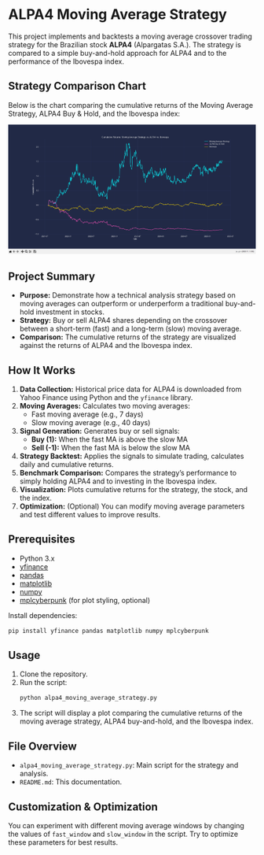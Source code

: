 # ALPA4 Moving Average Strategy

This project implements and backtests a moving average crossover trading strategy for the Brazilian stock **ALPA4** (Alpargatas S.A.). The strategy is compared to a simple buy-and-hold approach for ALPA4 and to the performance of the Ibovespa index.

## Strategy Comparison Chart

Below is the chart comparing the cumulative returns of the Moving Average Strategy, ALPA4 Buy & Hold, and the Ibovespa index:

![Strategy vs ALPA4 vs Ibovespa](assets/alpa4_graph.png)

## Project Summary

- **Purpose:** Demonstrate how a technical analysis strategy based on moving averages can outperform or underperform a traditional buy-and-hold investment in stocks.
- **Strategy:** Buy or sell ALPA4 shares depending on the crossover between a short-term (fast) and a long-term (slow) moving average.
- **Comparison:** The cumulative returns of the strategy are visualized against the returns of ALPA4 and the Ibovespa index.

## How It Works

1. **Data Collection:** Historical price data for ALPA4 is downloaded from Yahoo Finance using Python and the `yfinance` library.
2. **Moving Averages:** Calculates two moving averages:
    - Fast moving average (e.g., 7 days)
    - Slow moving average (e.g., 40 days)
3. **Signal Generation:** Generates buy or sell signals:
    - **Buy (1):** When the fast MA is above the slow MA
    - **Sell (-1):** When the fast MA is below the slow MA
4. **Strategy Backtest:** Applies the signals to simulate trading, calculates daily and cumulative returns.
5. **Benchmark Comparison:** Compares the strategy’s performance to simply holding ALPA4 and to investing in the Ibovespa index.
6. **Visualization:** Plots cumulative returns for the strategy, the stock, and the index.
7. **Optimization:** (Optional) You can modify moving average parameters and test different values to improve results.

## Prerequisites

- Python 3.x
- [yfinance](https://pypi.org/project/yfinance/)
- [pandas](https://pandas.pydata.org/)
- [matplotlib](https://matplotlib.org/)
- [numpy](https://numpy.org/)
- [mplcyberpunk](https://github.com/dhaitz/mplcyberpunk) (for plot styling, optional)

Install dependencies:
```bash
pip install yfinance pandas matplotlib numpy mplcyberpunk
```

## Usage

1. Clone the repository.
2. Run the script:
    ```bash
    python alpa4_moving_average_strategy.py
    ```
3. The script will display a plot comparing the cumulative returns of the moving average strategy, ALPA4 buy-and-hold, and the Ibovespa index.

## File Overview

- `alpa4_moving_average_strategy.py`: Main script for the strategy and analysis.
- `README.md`: This documentation.

## Customization & Optimization

You can experiment with different moving average windows by changing the values of `fast_window` and `slow_window` in the script. Try to optimize these parameters for best results.